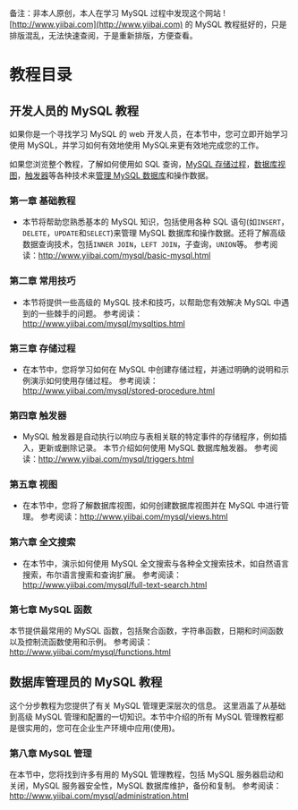 备注：非本人原创，本人在学习 MySQL 过程中发现这个网站 ![http://www.yiibai.com](http://www.yiibai.com) 的 MySQL 教程挺好的，只是排版混乱，无法快速查阅，于是重新排版，方便查看。

# 教程目录

## 开发人员的 MySQL 教程

如果你是一个寻找学习 MySQL 的 web 开发人员，在本节中，您可立即开始学习使用 MySQL，并学习如何有效地使用 MySQL来更有效地完成您的工作。

如果您浏览整个教程，了解如何使用如 SQL 查询，[MySQL 存储过程](http://www.yiibai.com/mysql/stored-procedure.html)，[数据库视图](http://www.yiibai.com/mysql/views.html)，[触发器](http://www.yiibai.com/mysql/triggers.html)等各种技术来[管理 MySQL 数据库](http://www.yiibai.com/mysql/create-drop-database.html)和操作数据。

### 第一章 基础教程

- 本节将帮助您熟悉基本的 MySQL 知识，包括使用各种 SQL 语句(如`INSERT`，`DELETE`，`UPDATE`和`SELECT`)来管理 MySQL 数据库和操作数据。还将了解高级数据查询技术，包括`INNER JOIN`，`LEFT JOIN`，子查询，`UNION`等。
  参考阅读：<http://www.yiibai.com/mysql/basic-mysql.html>

### 第二章 常用技巧

- 本节将提供一些高级的 MySQL 技术和技巧，以帮助您有效解决 MySQL 中遇到的一些棘手的问题。
  参考阅读：<http://www.yiibai.com/mysql/mysqltips.html>

### 第三章 存储过程

- 在本节中，您将学习如何在 MySQL 中创建存储过程，并通过明确的说明和示例演示如何使用存储过程。
  参考阅读：<http://www.yiibai.com/mysql/stored-procedure.html>

### 第四章 触发器

- MySQL 触发器是自动执行以响应与表相关联的特定事件的存储程序，例如插入，更新或删除记录。 本节介绍如何使用 MySQL 数据库触发器。
  参考阅读：<http://www.yiibai.com/mysql/triggers.html>

### 第五章 视图

- 在本节中，您将了解数据库视图，如何创建数据库视图并在 MySQL 中进行管理。
  参考阅读：<http://www.yiibai.com/mysql/views.html>

### 第六章 全文搜索

- 在本节中，演示如何使用 MySQL 全文搜索与各种全文搜索技术，如自然语言搜索，布尔语言搜索和查询扩展。
  参考阅读：<http://www.yiibai.com/mysql/full-text-search.html>

### 第七章 MySQL 函数

本节提供最常用的 MySQL 函数，包括聚合函数，字符串函数，日期和时间函数以及控制流函数使用和示例。
参考阅读：<http://www.yiibai.com/mysql/functions.html>

## 数据库管理员的 MySQL 教程

这个分步教程为您提供了有关 MySQL 管理更深层次的信息。
这里涵盖了从基础到高级 MySQL 管理和配置的一切知识。本节中介绍的所有 MySQL 管理教程都是很实用的，您可在企业生产环境中应用(使用)。

### 第八章 MySQL 管理

在本节中，您将找到许多有用的 MySQL 管理教程，包括 MySQL 服务器启动和关闭，MySQL 服务器安全性，MySQL 数据库维护，备份和复制。
参考阅读：<http://www.yiibai.com/mysql/administration.html>
